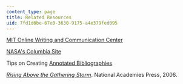 ```yaml
---
content_type: page
title: Related Resources
uid: 7fd1d6be-67e0-3630-9175-a4e379fed095
---
```


[MIT Online Writing and Communication Center](http://web.mit.edu/writing/)

[NASA's Columbia Site](http://www.nasa.gov/columbia/home/index.html)

Tips on Creating [Annotated Bibliographies](http://library.ucf.edu/Rosen/guide_annotated.asp)

[_Rising Above the Gathering Storm_](http://www.nap.edu/catalog/11463.html). National Academies Press, 2006.